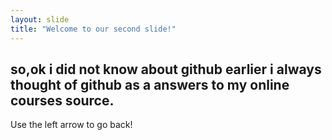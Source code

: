 ```yaml
---
layout: slide
title: "Welcome to our second slide!"
---
```

## so,ok i did not know about github earlier i always thought of github as a answers to my online courses source.
Use the left arrow to go back!
